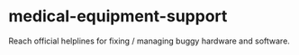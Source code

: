 # medical-equipment-support
Reach official helplines for fixing / managing buggy hardware and software.
